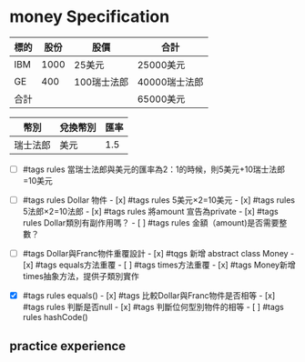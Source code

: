 # money Specification

|標的|股份|股價|合計
|--|--|--|--|
|IBM|1000|25美元|25000美元|
|GE|400|100瑞士法郎|40000瑞士法郎|
|合計|||65000美元|

|幣別|兌換幣別|匯率|
|--|--|--|
|瑞士法郎|美元|1.5|

- [ ] #tags rules 當瑞士法郎與美元的匯率為2：1的時候，則5美元+10瑞士法郎=10美元
- [ ] #tags rules Dollar 物件
        - [x] #tags rules 5美元×2=10美元
        - [x] #tags rules 5法郎×2=10法郎
        - [x] #tags rules 將amount 宣告為private
        - [x] #tags rules Dollar類別有副作用嗎？
        - [ ] #tags rules 金額（amount)是否需要整數？
- [ ] #tags Dollar與Franc物件重覆設計
        - [x] #tqgs 新增 abstract class Money
        - [x] #tags equals方法重覆
        - [ ] #tags times方法重覆
        - [x] #tags Money新增times抽象方法，提供子類別實作
        
- [x] #tags rules equals()
        - [x] #tags 比較Dollar與Franc物件是否相等
        - [x] #tags rules 判斷是否null
        - [x] #tags 判斷位何型別物件的相等
        - [ ] #tags rules hashCode()

## practice experience
